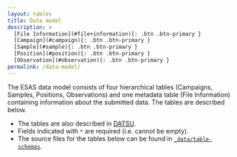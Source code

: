```yaml
---
layout: tables
title: Data model
description: >
  [File Information](#file+information){: .btn .btn-primary }
  [Campaign](#campaign){: .btn .btn-primary }
  [Sample](#sample){: .btn .btn-primary }
  [Position](#position){: .btn .btn-primary }
  [Observation](#observation){: .btn .btn-primary }
permalink: /data-model/
---
```


The ESAS data model consists of four hierarchical tables (Campaigns, Samples, Positions, Observations) and one metadata table (File Information) containing information about the submitted data. The tables are described below.

- The tables are also described in [DATSU](http://datsu.ices.dk/web/selRep.aspx?Dataset=148).
- Fields indicated with `*` are required (i.e. cannot be empty).
- The source files for the tables below can be found in [`_data/table-schemas`](https://github.com/ices-tools-dev/esas/blob/main/_data/table-schemas).

